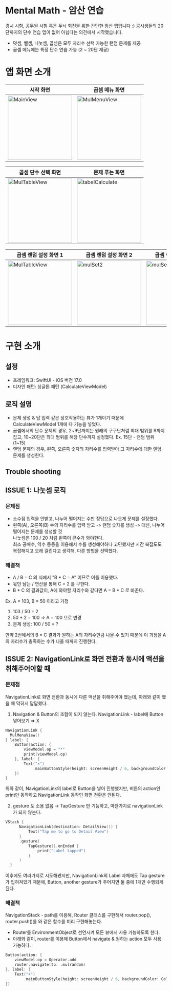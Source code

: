 # Mental Math - 암산 연습

경시 시험, 공무원 시험 혹은 두뇌 회전을 위한 간단한 암산 앱입니다 :)
공시생들의 20단까지의 단수 연습 앱이 없어 아쉽다는 의견에서 시작했습니다.

- 덧셈, 뺄셈, 나눗셈, 곱셈은 모두 자리수 선택 가능한 랜덤 문제를 제공
- 곱셈 메뉴에는 특정 단수 연습 가능 (2 ~ 20단 제공)

# 앱 화면 소개

| 시작 화면 | 곱셈 메뉴 화면 |
| --- | --- |
| <img src="https://github.com/user-attachments/assets/aa59b399-ca23-4e87-afbb-55fe2d56d1ab" alt="MainView" width="200"/> | <img src="https://github.com/user-attachments/assets/4eee46cc-5e34-4ad4-8554-57e2f7315f8f" alt="MulMenuView" width="200"/> |

| 곱셈 단수 선택 화면 | 문제 푸는 화면 | 
| --- | --- |
| <img src="https://github.com/user-attachments/assets/4d6d88e7-a392-4d29-a415-33ba935ffbab" alt="MulTableView" width="200"/> | <img src="https://github.com/user-attachments/assets/bc7edfe6-6f0a-4f42-8661-b520d8d4a912" alt="tabelCalculate" width="200"/> |

| 곱셈 랜덤 설정 화면 1 | 곱셈 랜덤 설정 화면 2 |  곱셈 랜덤 설정 화면 3 | 
| --- | --- | --- |
| <img src="https://github.com/user-attachments/assets/9567845c-cdb3-425c-a284-22c615cca959" alt="MulTableView" width="200"/> | <img src="https://github.com/user-attachments/assets/32f8ee24-0b34-4dbe-ba86-4b7d129cc453" alt="mulSet2" width="200"/> | <img src="https://github.com/user-attachments/assets/f9729f88-73dc-457c-9345-f8691c95b8ee" alt="mulSet2" width="200"/> |

# 구현 소개
## 설정
* 프레임워크: SwiftUI - iOS 버전 17.0
* 디자인 패턴: 싱글톤 패턴 (CalculateViewModel)

## 로직 설명
* 문제 생성 & 답 입력 같은 상호작용하는 뷰가 1개이기 때문에 CalculateViewModel 1개에 다 기능을 넣었다.    
* 곱셈에서의 단수 문제의 경우, 2~9단까지는 원래의 구구단처럼 최대 범위를 9까지 잡고, 10~20단은 최대 범위를 해당 단수까지 설정했다. Ex. 15단 - 랜덤 범위 (1~15)    
* 랜덤 문제의 경우, 왼쪽, 오른쪽 숫자의 자리수를 입력받아 그 자리수에 대한 랜덤 문제를 생성한다.

## Trouble shooting
## ISSUE 1: 나눗셈 로직

### 문제점
* 소수점 입력을 안받고, 나누어 떨어지는 수만 정답으로 나오게 문제를 설정했다.    
* 왼쪽(A), 오른쪽(B) 수의 자리수를 입력 받고 -> 랜덤 숫자를 생성 -> 대신, 나누어 떨어지는 문제를 생성할 것    
 나눗셈은 100 / 20 처럼 왼쪽이 큰수가 와야한다.    
 최소 공배수, 약수 등등을 이용해서 수를 생성해야하나 고민했지만 시간 복잡도도 복잡해지고 오래 걸린다고 생각해, 다른 방법을 선택했다.

### 해결책
 * A / B = C 의 식에서 "B * C = A" 이므로 이를 이용했다.
 * 몫만 남는 / 연산을 통해 C = 2 를 구한다.
 * B * C 의 결과값이, A에 와야할 자리수와 같다면 A = B * C 로 바꾼다.

 Ex. A = 103, B = 50 이라고 가정
 1. 103 / 50 = 2
 2. 50 * 2 = 100 => A = 100 으로 변경
 3. 문제 생성: 100 / 50 = ?

 만약 2번에서의 B * C 결과가 원하는 A의 자리수만큼 나올 수 있기 때문에 이 과정을 A의 자리수가 충족하는 수가 나올 때까지 진행한다.

## ISSUE 2: NavigationLink로 화면 전환과 동시에 액션을 취해주어야할 때
### 문제점  
NavigationLink로 화면 전환과 동시에 다른 액션을 취해주어야 했는데, 아래와 같이 했을 때 막혀서 답답했다.
  1. Navigation & Button의 조합이 되지 않는다. 
  NavigationLink - label에 Button 넣어보기 ⇒ X
  ```swift
  NavigationLink {
    MulMenuView()
  } label: {
      Button(action: {
          viewModel.op = "*"
          print(viewModel.op)
      }, label: {
          Text("×")
              .mainButtonStyle(height: screenHeight / 6, backgroundColor: Color.lightSkyBlue)
      })
  }
  ```
  위와 같이, NavigationLink의 label로 Button을 넣어 진행했지만, 버튼의 action인 print만 동작하고 NavigationLink 동작인 화면 전환은 안된다. 

  2. gesture 도 소용 없음 → TapGesture 만 기능하고, 마찬가지로 navigationLink가 되지 않는다.
  ```swift
  VStack {
        NavigationLink(destination: DetailView()) {
            Text("Tap me to go to Detail View")
        }
        .gesture(
            TapGesture().onEnded {
                print("Label tapped")
            }
        )
    }
  ```
  이후에도 여러가지로 시도해봤지만, NavigationLink의 Label 자체에도 Tap gesture가 입혀져있기 때문에, Button, another gesture가 주어지면 둘 중에 1개만 수행되게 된다. 

### 해결책   
NavigationStack - path를 이용해, Router 클래스를 구현해서 router.pop(), router.push()를 와 같은 함수를 미리 구현해놓는다. 
* Router를 EnvironmentObject로 선언시켜 모든 뷰에서 사용 가능하도록 한다.
* 아래와 같이, router를 이용해 Button에서 navigate & 원하는 action 모두 사용 가능하다.
```swift
Button(action: {
    viewModel.op = Operator.add
    router.navigate(to: .mulrandom)
}, label: {
    Text("+")
        .mainButtonStyle(height: screenHeight / 6, backgroundColor: Color.hintBackground)
})
```





